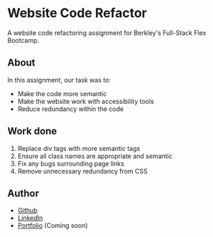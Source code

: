 # Website Code Refactor
A website code refactoring assignment for Berkley's Full-Stack Flex Bootcamp.

## About
In this assignment, our task was to:
- Make the code more semantic
- Make the website work with accessibility tools
- Reduce redundancy within the code

## Work done
1. Replace div tags with more semantic tags
2. Ensure all class names are appropriate and semantic
3. Fix any bugs surrounding page links
4. Remove unnecessary redundancy from CSS

## Author
- <a href="https://github.com/AdamKruschwitz" target="_blank">Github</a></li>
- <a href="https://www.linkedin.com/in/adamkruschwitz/" target="_blank">LinkedIn</a></li>
- <a href="#" target="_blank">Portfolio</a> (Coming soon)</li>

